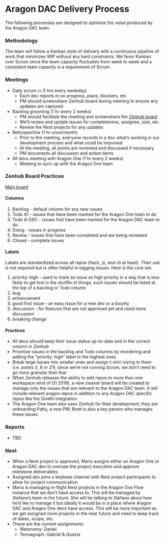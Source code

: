 # Aragon DAC Delivery Process

The following processes are designed to optimize the value produced by the Aragon DAC team.

### Methodology

The team will follow a Kanban style of delivery with a continuous pipeline of work that minimizes WIP without any hard constraints.  We favor Kanban over Scrum since the team capacity fluctuates from week to week and a consistent team capacity is a requirement of Scrum.  


### Meetings

* Daily scrum \(&lt;.5 hrs every weekday\)
  * Each dev reports in on progress, plans, blockers, etc.
  * PM should screenshare Zenhub board during meeting to ensure any updates are captured
* Backlog grooming \(1 hr every 2 weeks\)
  * PM should facilitate the meeting and screenshare the [Zenhub board](https://app.zenhub.com/workspaces/all-aragon-repos-5996d0a88c7c6963f4a4dfdc/boards?repos=98191281,104566586,133385725)
  * We’ll review and update issues for completeness, assignee, size, etc.
  * Review the Nest projects for any updates
* Retrospective \(1 hr once/month\)
  * Prior to the meeting, everyone records in a doc what’s working in our development process and what could be improved
  * At the meeting, all points are reviewed and discussed if necessary
  * PM documents all discussion and action items
* All devs meeting with Aragon One \(1 hr every 2 weeks\)
  * Meeting to sync up with the Aragon One team

### Zenhub Board Practices

[Main board](https://app.zenhub.com/workspaces/all-aragon-repos-5996d0a88c7c6963f4a4dfdc/boards?repos=98191281,104566586,133385725)

#### Columns

1. Backlog - default column for any new issues
2. Todo A1 - issues that have been marked for the Aragon One team to do
3. Todo A-DAC - issues that have been marked for the Aragon DAC team to do
4. Doing - issues in progress
5. Review - issues that have been completed and are being reviewed
6. Closed - complete issues

#### Labels

Labels are standardized across all repos \(hack, js, and cli at least\).  Their use is not required but is often helpful in tagging issues. Here is the core set:

1. priority: high - used to mark an issue as high priority in a way that is less likely to get lost in the shuffle of things; such issues should be listed at the top of a backlog or Todo column
2. bug
3. enhancement
4. good first issue - an easy issue for a new dev or a bounty
5. discussion - for features that are not approved yet and need more discussion
6. breaking change

#### Practices

* All devs should keep their issue status up-to-date and in the correct column in Zenhub
* Prioritize issues in the backlog and Todo columns by reordering and adding the "priority: high" label to the highest ones
* Break large issues into smaller ones and assign t-shirt sizing to them \(i.e. points 3, 8 or 21\); since we’re not running Scrum, we don’t need to go more granular than that
* When Zenhub releases the ability to add repos to more than one workspace \(end of Q1 2019\), a new cleaner board will be created to manage only the issues that are relevant to the Aragon DAC team.  It will include relevant aragon repos in addition to any Aragon DAC specific repos like the Giveth integration.
* The Aragon One team also uses Zenhub for their development; they are onboarding Patty, a new PM; Brett is also a key person who manages these issues

### Reports

* TBD

### Nest

* When a Nest project is approved, Maria assigns either an Aragon One or Aragon DAC dev to oversee the project execution and approve milestone deliverables
* Assigned dev joins a keybase channel with Nest project participants to allow for project communication
* Maria is managing in-flight Nest projects in the Aragon One Flow instance that we don’t have access to.  This will be managed by Stefano’s team in the future. She will be talking to Stefano about how he’d like to manage it but ideally it would be in a place where Aragon DAC and Aragon One devs have access.  This will be more important as we get assigned more projects in the near future and need to keep track of dates, scope, etc.
* These are the current assignments:
  * Wetonomy: Daniel
  * Tennagraph: Gabriel & Quazia



